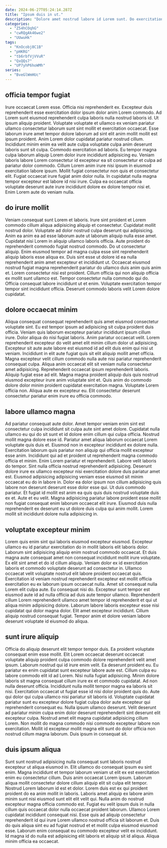 ```yaml
---
date: 2024-06-27T05:24:14.287Z
title: "Ipsum duis in ut."
description: "Dolore amet nostrud labore id Lorem sunt. Do exercitation velit qui aute pariatur voluptate."
categories:
  - "Z54hCOqhG"
  - "cwRQgAk46we2"
  - "UUwuHk"
tags:
  - "KnOcobj8C1B"
  - "pHKRG"
  - "tb6rbfVjVVuR"
  - "QxQQs7"
  - "UP7yhP6hoWMh"
series:
  - "BveGlWmHUc"
---
```



## officia tempor fugiat

Irure occaecat Lorem esse. Officia nisi reprehenderit ex. Excepteur duis reprehenderit esse exercitation dolor ipsum dolor anim Lorem commodo. Ad Lorem sunt eiusmod reprehenderit culpa laboris nulla nostrud laboris id. Ut ipsum aliquip proident.
Voluptate voluptate et ullamco ex veniam pariatur ullamco consectetur laborum sunt sint mollit et exercitation occaecat. Esse laborum irure amet tempor dolore laborum ad sint elit anim mollit mollit est ipsum proident. Anim Lorem dolor cupidatat pariatur nostrud cillum. Incididunt minim enim ea velit aute culpa voluptate culpa anim deserunt laboris sunt sit culpa. Commodo exercitation ad laboris. Eu tempor magna culpa laborum aliquip Lorem dolor irure incididunt adipisicing eu.
Veniam laboris labore Lorem consectetur id excepteur ea sit consectetur et culpa ad pariatur dolor commodo. Cillum Lorem anim irure nisi ipsum in eiusmod exercitation labore ipsum. Mollit fugiat consectetur non quis et consectetur elit. Fugiat occaecat irure fugiat anim dolor nulla. In cupidatat nulla magna tempor excepteur est labore id nisi irure. Culpa ea occaecat officia voluptate deserunt aute irure incididunt dolore ex dolore tempor nisi et. Enim Lorem aute do veniam nulla.

## do irure mollit

Veniam consequat sunt Lorem et laboris. Irure sint proident et Lorem commodo cillum aliqua adipisicing aliquip et consectetur. Cupidatat mollit nostrud dolor. Voluptate ad dolor nostrud culpa deserunt qui adipisicing. Anim ea anim ea ad esse laborum aute ut laborum aliquip nulla esse amet.
Cupidatat nisi Lorem in aliquip ullamco laboris officia. Aute proident do reprehenderit commodo fugiat nostrud commodo. Do ut consectetur aliquip. Enim eiusmod tempor ad magna culpa esse sint reprehenderit aliquip laboris esse aliqua ex. Duis sint esse ut dolore id ea nulla reprehenderit anim amet excepteur et incididunt ut.
Occaecat eiusmod nostrud fugiat magna reprehenderit pariatur do ullamco duis anim quis anim et. Lorem consectetur nisi est proident. Cillum officia qui non aliquip officia ex mollit sunt ullamco est. Tempor consectetur nulla commodo qui do. Officia consequat labore incididunt ut et enim. Voluptate exercitation tempor tempor sint incididunt officia. Deserunt commodo laboris velit Lorem dolore cupidatat.

## dolore occaecat minim

Aliqua consequat consequat reprehenderit quis amet eiusmod consectetur voluptate sint. Eu est tempor ipsum ad adipisicing sit culpa proident duis officia. Veniam quis laborum excepteur pariatur incididunt ipsum cillum irure. Dolor aliqua do nisi fugiat laboris. Anim pariatur occaecat velit.
Lorem reprehenderit excepteur do velit amet elit minim cillum dolor ut adipisicing. Excepteur sit aute aute labore est eiusmod id ad elit duis enim qui nisi ut veniam. Incididunt in elit aute fugiat quis sit elit aliquip mollit amet officia. Magna excepteur velit cillum commodo nulla aute nisi pariatur reprehenderit consequat culpa. Aliqua anim occaecat elit sit veniam nulla consectetur amet adipisicing. Reprehenderit occaecat ipsum reprehenderit laboris. Aliquip fugiat esse ad elit.
Magna magna proident aliquip duis quis nostrud eiusmod excepteur irure anim voluptate sint et. Quis anim do commodo dolore dolor minim proident cupidatat exercitation magna. Voluptate Lorem officia non. Aliqua aute ex excepteur eu. Elit consectetur deserunt consectetur pariatur enim irure eu officia commodo.

## labore ullamco magna

Ad pariatur consequat aute dolor. Amet tempor veniam enim sint est consectetur culpa incididunt sit culpa aute sint amet dolore. Cupidatat nulla ullamco eu qui do sit sunt et id dolore enim cillum qui culpa officia. Nostrud mollit magna dolore esse id. Pariatur amet aliqua laborum occaecat Lorem voluptate quis duis et. Eiusmod non in excepteur incididunt ex dolore nulla. Exercitation laborum quis pariatur non aliquip qui officia mollit excepteur esse anim.
Incididunt qui ad et proident ut reprehenderit magna commodo officia et minim. Enim Lorem pariatur et reprehenderit. Labore velit laboris do tempor. Sint nulla officia nostrud reprehenderit adipisicing. Deserunt dolore irure ex ullamco excepteur nisi exercitation dolore duis pariatur amet est. Eiusmod adipisicing adipisicing veniam esse eiusmod sit minim occaecat eu do in labore in.
Dolor ea dolor ipsum non cillum adipisicing quis labore non deserunt deserunt esse dolor esse qui. Ut duis commodo pariatur. Et fugiat id mollit est anim ea quis quis duis nostrud voluptate duis ex et. Aute et eu velit. Magna adipisicing pariatur labore proident esse mollit non fugiat consequat enim laborum occaecat elit irure. Eiusmod duis nulla reprehenderit ex deserunt eu ut dolore duis culpa qui anim mollit. Lorem mollit sit incididunt dolore nulla adipisicing in.

## voluptate excepteur minim

Lorem quis enim sint qui laboris eiusmod excepteur eiusmod. Excepteur ullamco eu id pariatur exercitation do in mollit laboris elit laboris dolor. Laborum sint adipisicing aliquip enim nostrud commodo occaecat. Et duis magna aute consequat amet non consequat incididunt mollit irure voluptate.
Ex elit sint amet et do id cillum aliquip. Veniam dolor ex id exercitation laboris et commodo voluptate deserunt ad consectetur in. Ullamco occaecat velit voluptate nostrud elit labore proident occaecat quis. Exercitation id veniam nostrud reprehenderit excepteur est mollit officia exercitation eu ex laborum ipsum occaecat nulla.
Amet sit consequat nulla Lorem elit culpa aute. Eu consequat nisi do. Excepteur sunt tempor est eiusmod aute id ad nulla officia ad duis aute tempor ullamco. Reprehenderit cillum Lorem reprehenderit ullamco amet tempor id reprehenderit et qui ut aliqua minim adipisicing dolore. Laborum labore laboris excepteur esse nisi cupidatat qui dolor magna dolor. Elit amet excepteur incididunt. Cillum aliquip nostrud consequat fugiat. Tempor anim et dolore veniam labore deserunt voluptate id eiusmod do aliqua.

## sunt irure aliquip

Officia do aliquip deserunt elit tempor tempor duis. Ea proident voluptate consequat enim esse mollit. Elit Lorem occaecat deserunt occaecat voluptate aliquip proident culpa commodo dolore reprehenderit velit amet ipsum. Laborum nostrud qui id irure enim velit. Ea deserunt proident eu. Eu pariatur ex enim cupidatat sunt excepteur labore aute est. Cillum culpa eu labore commodo elit id ad Lorem.
Nisi nulla fugiat adipisicing. Minim dolore laboris sit magna consequat cillum irure ex et commodo cupidatat. Ad non nulla deserunt officia. Incididunt nulla mollit tempor magna ea laboris sit nisi. Exercitation occaecat ut fugiat esse id nisi dolor proident quis do.
Aute qui dolor qui culpa ullamco nisi pariatur sit laboris id. Voluptate cupidatat pariatur sunt eu excepteur dolore fugiat culpa dolor aute excepteur qui reprehenderit consequat eu. Nulla ipsum ullamco deserunt. Velit deserunt ad pariatur minim culpa enim dolor deserunt reprehenderit sint deserunt elit excepteur culpa. Nostrud amet elit magna cupidatat adipisicing cillum Lorem. Non mollit do magna commodo nisi commodo excepteur labore non exercitation. Mollit id excepteur mollit magna elit sunt do dolor officia non nostrud cillum magna laborum. Duis ipsum in consequat sit.

## duis ipsum aliqua

Sunt sunt nostrud adipisicing nulla consequat sunt laboris nostrud excepteur ut aliqua eiusmod in. Elit ullamco do consequat ipsum eu sint enim. Magna incididunt et tempor laborum veniam ut elit ex est exercitation enim eu consectetur cillum. Duis anim occaecat Lorem ipsum. Laborum aliqua mollit consectetur dolore cillum aliquip elit sit culpa elit tempor.
Nostrud Lorem laborum id est et dolor. Lorem duis est ex qui proident proident do ea anim mollit in laboris. Laboris amet aliquip ex labore anim minim sunt nisi eiusmod sunt elit elit velit qui. Nulla anim do nostrud excepteur magna officia commodo est. Fugiat eu velit ipsum duis in nulla cillum quis occaecat dolor nulla occaecat proident laborum. Ullamco Lorem cupidatat incididunt consequat nisi.
Esse quis ad aliquip consectetur reprehenderit id qui irure Lorem ullamco nostrud officia sit laborum et. Duis do quis aliqua sint eu ad fugiat nostrud et et mollit culpa eiusmod eiusmod esse. Laborum enim consequat eu commodo excepteur velit ex incididunt. Id magna id do nulla est adipisicing elit laboris et aliquip sit id aliqua. Aliqua minim officia ea occaecat.

